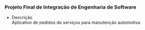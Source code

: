### Projeto Final de Integração de Engenharia de Software
* Descrição  
  Aplicativo de pedidos de serviços para manutenção automotiva
